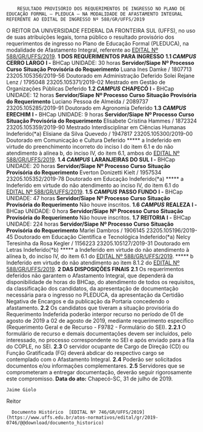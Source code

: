         RESULTADO PROVISÓRIO DOS REQUERIMENTOS DE INGRESSO NO PLANO DE EDUCAÇÃO FORMAL – PLEDUCA – NA MODALIDADE DE AFASTAMENTO INTEGRAL REFERENTE AO EDITAL DE INGRESSO Nº 588/GR/UFFS/2019  

 O REITOR DA UNIVERSIDADE FEDERAL DA FRONTEIRA SUL (UFFS), no uso de suas atribuições legais, torna público o resultado provisório dos requerimentos de ingresso no Plano de Educação Formal (PLEDUCA), na modalidade de Afastamento Integral, referente ao [EDITAL Nº 588/GR/UFFS/2019](https://www.uffs.edu.br/atos-normativos/edital/gr/2019-0588).  **1 DOS REQUERIMENTOS PARA INGRESSO** **1.1 *CAMPUS***  **CERRO LARGO** **I -**  BHCap UNIDADE: 30 horas     **Servidor/Siape**   **Nº Processo**   **Curso**   **Situação Provisória do Requerimento**     Luana Ines Damke / 1807713   23205.105356/2019-56   Doutorado em Administração   Deferido     Solei Rejane Lenz / 1795048   23205.105371/2019-02   Mestrado em Gestão de Organizações Públicas   Deferido     **1.2 *CAMPUS***  **CHAPECÓ** **I -**  BHCap UNIDADE: 12 horas     **Servidor/Siape**   **Nº Processo**   **Curso**   **Situação Provisória do Requerimento**     Luciano Pessoa de Almeida / 2089737   23205.105285/2019-91   Doutorado em Agronomia   Deferido     **1.3 *CAMPUS***  **ERECHIM** **I -**  BHCap UNIDADE: 9 horas     **Servidor/Siape**   **Nº Processo**   **Curso**   **Situação Provisória do Requerimento**     Elisabete Cristina Hammes / 1872324   23205.105359/2019-90   Mestrado Interdisciplinar em Ciências Humanas   Indeferido(*a)     Elisiane da Silva Quevedo / 1947817   23205.105300/2019-00   Doutorado em Comunicação e Cultura   Deferido     *****  a Indeferido em virtude do preenchimento incorreto do inciso I do item 6.1 e do não atendimento à alínea b, do inciso IV, do item 6.1, ambos do [EDITAL Nº 588/GR/UFFS/2019](https://www.uffs.edu.br/atos-normativos/edital/gr/2019-0588). **1.4 *CAMPUS***  **LARANJEIRAS DO SUL** **I -**  BHCap UNIDADE: 20 horas     **Servidor/Siape**   **Nº Processo**   **Curso**   **Situação Provisória do Requerimento**     Everton Donizetti Kielt / 1957534   23205.105352/2019-78   Doutorado em Educação   Indeferido(*a)     *****  a Indeferido em virtude do não atendimento ao inciso IV, do item 6.1 do [EDITAL Nº 588/GR/UFFS/2019](https://www.uffs.edu.br/atos-normativos/edital/gr/2019-0588). **1.5 *CAMPUS***  **PASSO FUNDO** **I -**  BHCap UNIDADE: 47 horas     **Servidor/Siape**   **Nº Processo**   **Curso**   **Situação Provisória do Requerimento**     Não houve inscritos.     **1.6 *CAMPUS***  **REALEZA** **I -**  BHCap UNIDADE: 0 hora     **Servidor/Siape**   **Nº Processo**   **Curso**   **Situação Provisória do Requerimento**     Não houve inscritos.     **1.7 REITORIA** **I -**  BHCap UNIDADE: 224 horas     **Servidor/Siape**   **Nº Processo**   **Curso**   **Situação Provisória do Requerimento**     Marlei Dambros / 1906145   23205.105196/2019-45   Doutorado em Educação Científica e Tecnológica   Indeferido(*a)     Nelcy Teresinha da Rosa Kegler / 1156223   23205.105127/2019-31   Doutorado em Letras   Indeferido(*b)     *****  a Indeferido em virtude do não atendimento à alínea b, do inciso IV, do item 6.1 do [EDITAL Nº 588/GR/UFFS/2019](https://www.uffs.edu.br/atos-normativos/edital/gr/2019-0588). *****  b Indeferido em virtude do não atendimento ao item 8.1.2 do [EDITAL Nº 588/GR/UFFS/2019](https://www.uffs.edu.br/atos-normativos/edital/gr/2019-0588).  **2 DAS DISPOSIÇÕES FINAIS** **2.1**  Os requerimentos deferidos não garantem o Afastamento Integral, que dependerá da disponibilidade de horas do BHCap, do atendimento de todos os requisitos, da classificação dos candidatos, da apresentação de documentação necessária para o ingresso no PLEDUCA, da apresentação da Certidão Negativa de Encargos e da publicação da Portaria concedendo o afastamento. **2.2**  Os candidatos que tiveram a situação provisória do Requerimento Indeferida poderão interpor recurso no período de 01 de agosto de 2019 a 02 de agosto de 2019, mediante requerimento específico (Requerimento Geral e de Recurso - F9782 - Formulário do SEI). **2.2.1**  O formulário de recurso e demais documentações devem ser incluídos, pelo interessado, no processo correspondente no SEI e após enviado para a fila do COPLE, no SEI. **2.3**  O servidor ocupante de Cargo de Direção (CD) ou Função Gratificada (FG) deverá abdicar do respectivo cargo se contemplado com o Afastamento Integral. **2.4**  Poderão ser solicitados documentos e/ou informações complementares. **2.5**  Servidores que se comprometeram a entregar documentação, deverão seguir rigorosamente este compromisso.        **Data do ato:** Chapecó-SC, 31 de julho de 2019.   
 

    Jaime Giolo   
 Reitor 

      Documento Histórico  [EDITAL Nº 746/GR/UFFS/2019](https://www.uffs.edu.br/atos-normativos/edital/gr/2019-0746/@@download/documento_historico)     
      